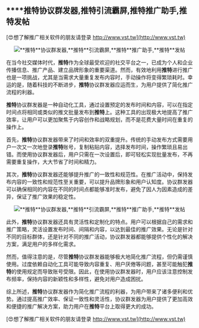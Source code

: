 ## ****推特**协议群发器,**推特**引流霸屏,**推特**推广助手,**推特**发帖**

[😍想了解推广相关软件的朋友请登录 http://www.vst.tw](http://www.vst.tw)

 <center><img src="https://vst.tw/MP4/tuiguang/png/7.png" alt="**推特**协议群发器,**推特**引流霸屏,**推特**推广助手,**推特**发帖"></center>

在当今社交媒体时代，**推特**作为全球最受欢迎的社交平台之一，已成为个人和企业传播信息、推广产品、建立品牌形象的重要渠道。然而，有效地利用**推特**进行推广也是一项挑战，尤其是当需求大量重复发布内容时，手动操作将变得繁琐耗时。幸运的是，随着科技的不断进步，**推特**协议群发器应运而生，为用户提供了简化推广流程的利器。

**推特**协议群发器是一种自动化工具，通过设置预定的发布时间和内容，可以在指定时间点将相同或类似的推文批量发布到**推特**上。这种工具的出现极大地提高了推广效率，让用户可以更加聚焦于内容创作和战略规划，而不是花费大量时间在重复的操作上。

首先，**推特**协议群发器带来了时间和效率的双重提升。传统的手动发布方式需要用户一次又一次地登录**推特**账号，复制粘贴内容，选择发布时间，操作繁琐且易出错。而使用协议群发器后，用户只需在一次设置后，即可轻松实现批量发布，不再需要重复操作，大大节省了时间和精力。

其次，**推特**协议群发器还能够提升推广的一致性和规范性。在推广活动中，保持发布内容的一致性和规范性至关重要，可以提升品牌形象和用户认知度。协议群发器可以确保相同的内容在不同的时间点都能够准时发布，避免了因人为因素造成的差异，保证了推广效果的稳定性。

 <center><img src="https://vst.tw/MP4/tuiguang/png/3.png" alt="**推特**协议群发器,**推特**引流霸屏,**推特**推广助手,**推特**发帖"></center>

此外，**推特**协议群发器还具有灵活性和定制化的特点。用户可以根据自己的需求和推广策略，灵活设置发布时间、间隔和内容，以达到最佳的推广效果。无论是针对不同的目标群体，还是针对不同的推广活动，协议群发器都能够提供个性化的解决方案，满足用户的多样化需求。

然而，值得注意的是，尽管**推特**协议群发器能够极大地简化推广流程，但仍需谨慎使用。过度依赖自动化工具可能导致内容重复、用户厌倦等问题，甚至可能触犯**推特**的使用规定而导致账号受限。因此，在使用协议群发器时，用户应该注意控制发布频率，保持内容的新颖性和多样性，避免对用户造成困扰。

综上所述，**推特**协议群发器作为简化推广流程的利器，为用户带来了诸多便利和优势。通过提高推广效率、保证一致性和灵活性，协议群发器为用户提供了更加高效和便捷的推广解决方案，助力用户在**推特**平台上取得更大的成功。

[😍想了解推广相关软件的朋友请登录 http://www.vst.tw](http://www.vst.tw)



